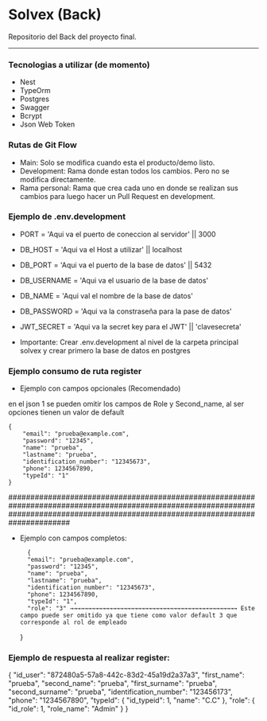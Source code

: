 # Solvex (Back)

Repositorio del Back del proyecto final.

---

### Tecnologias a utilizar (de momento)

- Nest
- TypeOrm
- Postgres
- Swagger
- Bcrypt
- Json Web Token

### Rutas de Git Flow

- Main: Solo se modifica cuando esta el producto/demo listo.
- Development: Rama donde estan todos los cambios. Pero no se modifica directamente.
- Rama personal: Rama que crea cada uno en donde se realizan sus cambios para luego hacer un Pull Request en development.

### Ejemplo de .env.development

- PORT = 'Aqui va el puerto de coneccion al servidor' || 3000
- DB_HOST = 'Aqui va el Host a utilizar' || localhost
- DB_PORT = 'Aqui va el puerto de la base de datos' || 5432
- DB_USERNAME = 'Aqui va el usuario de la base de datos'
- DB_NAME = 'Aqui val el nombre de la base de datos'
- DB_PASSWORD = 'Aqui va la constraseña para la pase de datos'
- JWT_SECRET = 'Aqui va la secret key para el JWT' || 'clavesecreta'

- Importante: Crear .env.development al nivel de la carpeta principal solvex y crear primero la base de datos en postgres

### Ejemplo consumo de ruta register

- Ejemplo con campos opcionales (Recomendado)

en el json 1 se pueden omitir los campos de Role y Second_name, al ser opciones tienen un valor de default

    {
        "email": "prueba@example.com",
		"password": "12345",
        "name": "prueba",
		"lastname": "prueba",
        "identification_number": "12345673",
        "phone": 1234567890,
        "typeId": "1"
    }

######################################################################################################################################################################################

- Ejemplo con campos completos:

        {
        "email": "prueba@example.com",
		"password": "12345",
        "name": "prueba",
		"lastname": "prueba",
        "identification_number": "12345673",
        "phone": 1234567890,
        "typeId": "1",
        "role": "3" →→→→→→→→→→→→→→→→→→→→→→→→→→→→→→→→→→→→→→→→→→→→→→→ Este campo puede ser omitido ya que tiene como valor default 3 que corresponde al rol de empleado
    }

### Ejemplo de respuesta al realizar register:

{
	"id_user": "872480a5-57a8-442c-83d2-45a19d2a37a3",
	"first_name": "prueba",
	"second_name": "prueba",
	"first_surname": "prueba",
	"second_surname": "prueba",
	"identification_number": "123456173",
	"phone": "1234567890",
	"typeId": {
		"id_typeid": 1,
		"name": "C.C"
	},
	"role": {
		"id_role": 1,
		"role_name": "Admin"
	}
}

